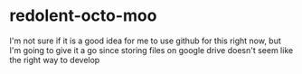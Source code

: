 # redolent-octo-moo
I'm not sure if it is a good idea for me to use github for this right now, but I'm going to give it a go since storing files on google drive doesn't seem like the right way to develop
